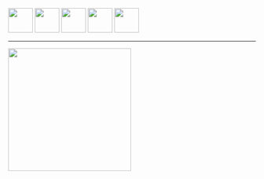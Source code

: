 
<div>
  <img height='50px' src="https://cdn.jsdelivr.net/gh/devicons/devicon/icons/python/python-original.svg" />
  <img height='50px' src="https://cdn.jsdelivr.net/gh/devicons/devicon/icons/csharp/csharp-line.svg" />
  <img height='50px' src="https://cdn.jsdelivr.net/gh/devicons/devicon/icons/javascript/javascript-plain.svg" />
  <img height='50px'src="https://cdn.jsdelivr.net/gh/devicons/devicon/icons/django/django-plain-wordmark.svg" />
  <img height='50px'src="https://cdn.jsdelivr.net/gh/devicons/devicon/icons/unity/unity-original.svg" />
  <br>
  <hr>
  <div>
      <img height='250em' src="https://github-readme-stats.vercel.app/api/top-langs/?username=wOL-Lucas&hide=html&theme=dracula">
    </div>
  </div>
